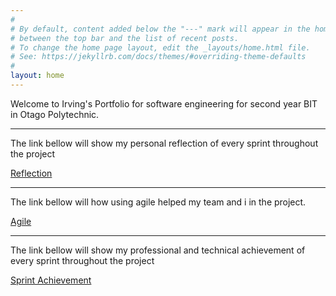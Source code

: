 ```yaml
---
#
# By default, content added below the "---" mark will appear in the home page
# between the top bar and the list of recent posts.
# To change the home page layout, edit the _layouts/home.html file.
# See: https://jekyllrb.com/docs/themes/#overriding-theme-defaults
#
layout: home
---
```


Welcome to Irving's Portfolio for software engineering for second year BIT in Otago Polytechnic.

---
The link bellow will show my personal reflection of every sprint throughout the project


[Reflection](/individual-portfolio-19-2-iofh/personal_reflection/)

---
The link bellow  will how using agile helped my team and i in the project.

[Agile](/individual-portfolio-19-2-iofh/agile/)

---
The link bellow  will show my professional and technical achievement of every sprint throughout the project

[Sprint Achievement](/individual-portfolio-19-2-iofh/sprint/)